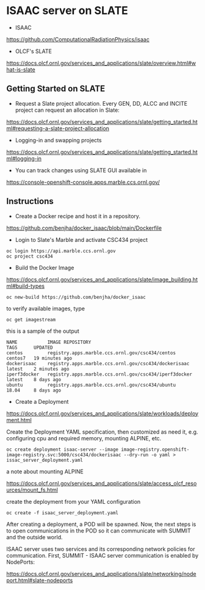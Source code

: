 # ISAAC server on SLATE

- ISAAC

https://github.com/ComputationalRadiationPhysics/isaac


- OLCF's SLATE

https://docs.olcf.ornl.gov/services_and_applications/slate/overview.html#what-is-slate
 

## Getting Started on SLATE

- Request a Slate project allocation. Every GEN, DD, ALCC and INCITE project can request an allocation
in Slate:

https://docs.olcf.ornl.gov/services_and_applications/slate/getting_started.html#requesting-a-slate-project-allocation

- Logging-in and swapping projects

https://docs.olcf.ornl.gov/services_and_applications/slate/getting_started.html#logging-in

- You can track changes using SLATE GUI available in

https://console-openshift-console.apps.marble.ccs.ornl.gov/


## Instructions

- Create a Docker recipe and host it in a repository. 

https://github.com/benjha/docker_isaac/blob/main/Dockerfile

- Login to Slate's Marble and activate CSC434 project

```
oc login https://api.marble.ccs.ornl.gov
oc project csc434
```

- Build the Docker Image

https://docs.olcf.ornl.gov/services_and_applications/slate/image_building.html#build-types

```
oc new-build https://github.com/benjha/docker_isaac 
```

to verify available images, type

```
oc get imagestream
```

this is a sample of the output

```
NAME           IMAGE REPOSITORY                                        TAGS      UPDATED
centos         registry.apps.marble.ccs.ornl.gov/csc434/centos         centos7   19 minutes ago
dockerisaac    registry.apps.marble.ccs.ornl.gov/csc434/dockerisaac    latest    2 minutes ago
iperf3docker   registry.apps.marble.ccs.ornl.gov/csc434/iperf3docker   latest    8 days ago
ubuntu         registry.apps.marble.ccs.ornl.gov/csc434/ubuntu         18.04     8 days ago
``` 

- Create a Deployment

https://docs.olcf.ornl.gov/services_and_applications/slate/workloads/deployment.html

Create the Deployment YAML specification, then customized as need it, e.g. configuring cpu and required memory, mounting ALPINE, etc.

```
oc create deployment isaac-server --image image-registry.openshift-image-registry.svc:5000/csc434/dockerisaac --dry-run -o yaml > issac_server_deployment.yaml
```

a note about mounting ALPINE

https://docs.olcf.ornl.gov/services_and_applications/slate/access_olcf_resources/mount_fs.html


create the deployment from your YAML configuration

```
oc create -f isaac_server_deployment.yaml
```

After creating a deployment, a POD will be spawned. Now, the next steps is to open communications in the POD so it can communicate with SUMMIT and the outside world.

ISAAC server uses two services and its corresponding network policies for communication. First, SUMMIT - ISAAC server communication is enabled by NodePorts:

https://docs.olcf.ornl.gov/services_and_applications/slate/networking/nodeport.html#slate-nodeports

  

